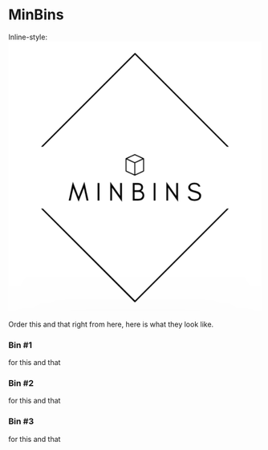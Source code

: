 # MinBins

Inline-style: 
![alt text](minbinslogo.png "Logo Title Text 1")

Order this and that right from here, here is what they look like.

### Bin #1

for this and that

### Bin #2

for this and that

### Bin #3

for this and that

